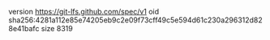 version https://git-lfs.github.com/spec/v1
oid sha256:4281a112e85e74205eb9c2e09f73cff49c5e594d61c230a296312d828e41bafc
size 8319

